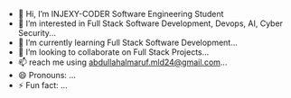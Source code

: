 - 👋 Hi, I’m INJEXY-CODER Software Engineering Student
- 👀 I’m interested in Full Stack Software Development, Devops, AI, Cyber Security...
- 🌱 I’m currently learning Full Stack Software Development...
- 💞️ I’m looking to collaborate on Full Stack Projects...
- 📫 reach me using abdullahalmaruf.mld24@gmail.com...
- 😄 Pronouns: ...
- ⚡ Fun fact: ...

<!---
INJEXY-CODER/INJEXY-CODER is a ✨ special ✨ repository because its `README.md` (this file) appears on your GitHub profile.
You can click the Preview link to take a look at your changes.
--->
